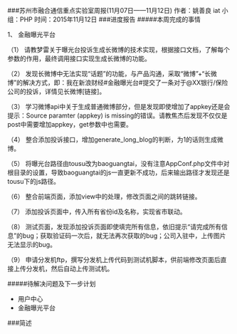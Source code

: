 ###苏州市融合通信重点实验室周报(11月07日——11月12日)
	作者：姚善良 iat                   小组：PHP                        时间：2015年11月12日
###进度报告
#####本周完成的事情


1、	金融曝光平台

（1）	请教梦雷关于曝光台投诉生成长微博的技术实现，根据接口文档，了解每个参数的作用，最终调用接口实现生成长微博的功能。

（2）	发现长微博中无法实现“话题”的功能，与产品沟通，采取“微博”+“长微博”的解决方式，即：我在新浪财经#金融曝光台#提交了一条对于@XX银行/保险公司的投诉，详情见长微博[链接]。

（3）	学习微博api中关于生成普通微博部分，但是发现即使增加了appkey还是会提示：Source paramter (appkey) is missing的错误。请教焦杰后发现不仅仅是post中需要增加appkey，get参数中也需要。

（4）	整合添加投诉接口，增加generate\_long_blog的判断，为1的话则生成微博。

（5）	将曝光台路径由tousu改为baoguangtai，没有注意AppConf.php文件中对根目录的设置，导致baoguangtai的js一直更新不成功，后来输出路径才发现还是tousu下的js路径。

（6）	整合前端页面，添加view中的处理，修改页面之间的跳转链接。

（7）	添加投诉页面中，传入所有省份id及名称，实现省市联动。

（8）	测试页面，发现添加投诉页面即使填完所有信息，依旧提示“请完成所有信息”的bug；获取验证码一次后，就无法再次获取的bug；公司入驻中，上传图片无法显示的bug。

（9）	申请分发机ftp，撰写分发机上传代码到测试机脚本，供前端修改页面后直接上传分发机，然后自动上传测试机。



#####待解决问题及下一步计划
* 用户中心
* 金融曝光平台

###简述
